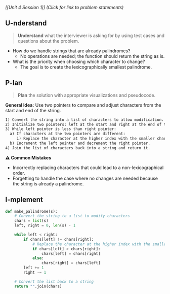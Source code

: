 *[[Unit 4 Session 1]] (Click for link to problem statements)*

## U-nderstand
 
> **Understand** what the interviewer is asking for by using test cases and questions about the problem.

- How do we handle strings that are already palindromes?
  - No operations are needed; the function should return the string as is.
- What is the priority when choosing which character to change?
  - The goal is to create the lexicographically smallest palindrome.

## P-lan

> **Plan** the solution with appropriate visualizations and pseudocode.

**General Idea:** Use two pointers to compare and adjust characters from the start and end of the string.

```markdown
1) Convert the string into a list of characters to allow modification.
2) Initialize two pointers: left at the start and right at the end of the string.
3) While left pointer is less than right pointer:
  a) If characters at the two pointers are different:
     i) Replace the character at the higher index with the smaller character of the two.
  b) Increment the left pointer and decrement the right pointer.
4) Join the list of characters back into a string and return it.
```

**⚠️ Common Mistakes**

- Incorrectly replacing characters that could lead to a non-lexicographical order.
- Forgetting to handle the case where no changes are needed because the string is already a palindrome.

## I-mplement

```python
def make_palindrome(s):
    # Convert the string to a list to modify characters
    chars = list(s)
    left, right = 0, len(s) - 1

    while left < right:
        if chars[left] != chars[right]:
            # Replace the character at the higher index with the smaller of the two
            if chars[left] > chars[right]:
                chars[left] = chars[right]
            else:
                chars[right] = chars[left]
        left += 1
        right -= 1

    # Convert the list back to a string
    return "".join(chars)
```